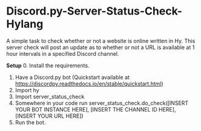 # Discord.py-Server-Status-Check-Hylang
A simple task to check whether or not a website is online written in Hy. 
This server check will post an update as to whether or not a URL is available at 1 hour intervals in a specified Discord channel. 

**Setup**
0. Install the requirements.
1. Have a Discord.py bot (Quickstart available at https://discordpy.readthedocs.io/en/stable/quickstart.html)
2. Import hy
3. Import server_status_check
4. Somewhere in your code run server_status_check.do_check([INSERT YOUR BOT INSTANCE HERE], [INSERT THE CHANNEL ID HERE], [INSERT YOUR URL HERE])
5. Run the bot. 


